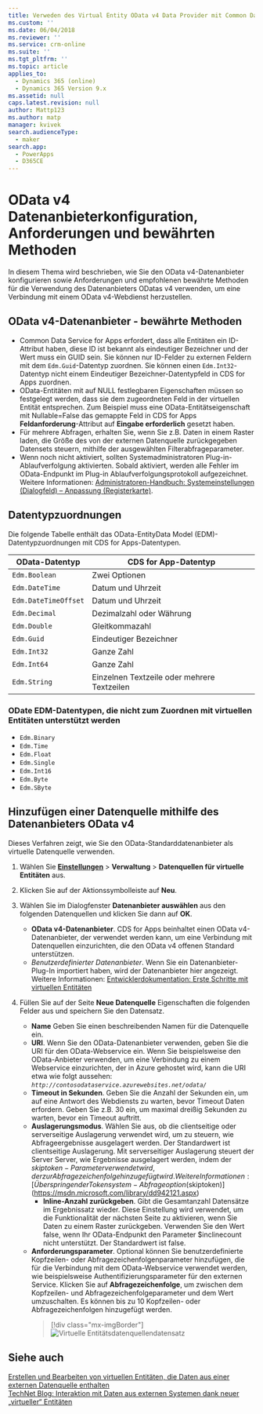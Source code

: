 ```yaml
---
title: Verweden des Virtual Entity OData v4 Data Provider mit Common Data Service for Apps | MicrosoftDocs
ms.custom: ''
ms.date: 06/04/2018
ms.reviewer: ''
ms.service: crm-online
ms.suite: ''
ms.tgt_pltfrm: ''
ms.topic: article
applies_to:
  - Dynamics 365 (online)
  - Dynamics 365 Version 9.x
ms.assetid: null
caps.latest.revision: null
author: Mattp123
ms.author: matp
manager: kvivek
search.audienceType:
  - maker
search.app:
  - PowerApps
  - D365CE
---
```


# <a name="odata-v4-data-provider-configuration-requirements-and-best-practices"></a> OData v4 Datenanbieterkonfiguration, Anforderungen und bewährten Methoden

In diesem Thema wird beschrieben, wie Sie den OData v4-Datenanbieter konfigurieren sowie Anforderungen und empfohlenen bewährte Methoden für die Verwendung des Datenanbieters ODatas v4 verwenden, um eine Verbindung mit einem OData v4-Webdienst herzustellen. 

## <a name="odata-v4-data-provider-best-practices"></a>OData v4-Datenanbieter - bewährte Methoden

- Common Data Service for Apps erfordert, dass alle Entitäten ein ID-Attribut haben, diese ID ist bekannt als eindeutiger Bezeichner und der Wert muss ein GUID sein.  Sie können nur ID-Felder zu externen Feldern mit dem `Edm.Guid`-Datentyp zuordnen.  Sie können einen `Edm.Int32`-Datentyp nicht einem Eindeutiger Bezeichner-Datentypfeld in CDS for Apps zuordnen.
-  OData-Entitäten mit auf NULL festlegbaren Eigenschaften müssen so festgelegt werden, dass sie dem zugeordneten Feld in der virtuellen Entität entsprechen. Zum Beispiel muss eine OData-Entitätseigenschaft mit Nullable=False das gemappte Feld in CDS for Apps **Feldanforderung**-Attribut auf **Eingabe erforderlich** gesetzt haben. 
- Für mehrere Abfragen, erhalten Sie, wenn Sie z.B. Daten in einem Raster laden, die Größe des von der externen Datenquelle zurückgegeben Datensets steuern, mithilfe der ausgewählten Filterabfrageparameter.
- Wenn noch nicht aktiviert, sollten Systemadministratoren Plug-in-Ablaufverfolgung aktivierten. Sobald aktiviert, werden alle Fehler im OData-Endpunkt im Plug-in Ablaufverfolgungsprotokoll aufgezeichnet. Weitere Informationen:  [Administratoren-Handbuch: Systemeinstellungen (Dialogfeld) – Anpassung (Registerkarte)](/dynamics365/customer-engagement/admin/system-settings-dialog-box-customization-tab). 

## <a name="data-type-mapping"></a>Datentypzuordnungen

Die folgende Tabelle enthält das OData-EntityData Model (EDM)- Datentypzuordnungen mit CDS for Apps-Datentypen. 

|OData-Datentyp|CDS for App-Datentyp  |
|---------|---------|
|`Edm.Boolean`|Zwei Optionen|
|`Edm.DateTime`|Datum und Uhrzeit|
|`Edm.DateTimeOffset`|Datum und Uhrzeit|
|`Edm.Decimal`|Dezimalzahl oder Währung|
|`Edm.Double`|Gleitkommazahl|
|`Edm.Guid`|Eindeutiger Bezeichner|
|`Edm.Int32`|Ganze Zahl|
|`Edm.Int64`|Ganze Zahl|
|`Edm.String`|Einzelnen Textzeile oder mehrere Textzeilen|


### <a name="odata-edm-data-types-that-are-not-supported-for-mapping-with-virtual-entities"></a>ODate EDM-Datentypen, die nicht zum Zuordnen mit virtuellen Entitäten unterstützt werden 

- `Edm.Binary `
- `Edm.Time` 
- `Edm.Float `
- `Edm.Single` 
- `Edm.Int16` 
- `Edm.Byte` 
- `Edm.SByte`

 
## <a name="add-a-data-source-using-the-odata-v4-data-provider"></a>Hinzufügen einer Datenquelle mithilfe des Datenanbieters OData v4

Dieses Verfahren zeigt, wie Sie den OData-Standarddatenanbieter als virtuelle Datenquelle verwenden.   
  
1. Wählen Sie **[Einstellungen](../model-driven-apps/advanced-navigation.md#settings)** > **Verwaltung** > **Datenquellen für virtuelle Entitäten** aus.  
1. Klicken Sie auf der Aktionssymbolleiste auf **Neu**.  
1. Wählen Sie im Dialogfenster **Datenanbieter auswählen** aus den folgenden Datenquellen und klicken Sie dann auf **OK**.  
  
    - **OData v4-Datenanbieter**. CDS for Apps beinhaltet einen OData v4-Datenanbieter, der verwendet werden kann, um eine Verbindung mit Datenquellen einzurichten, die den OData v4 offenen Standard unterstützen.  
    - *Benutzerdefinierter Datenanbieter*. Wenn Sie ein Datenanbieter-Plug-In importiert haben, wird der Datenanbieter hier angezeigt. Weitere Informationen:  [Entwicklerdokumentation: Erste Schritte mit virtuellen Entitäten](/dynamics365/customer-engagement/developer/virtual-entities/get-started-ve)  
    
1. Füllen Sie auf der Seite **Neue Datenquelle** Eigenschaften die folgenden Felder aus und speichern Sie den Datensatz.  
  
    - **Name** Geben Sie einen beschreibenden Namen für die Datenquelle ein.  
    - **URI**. Wenn Sie den OData-Datenanbieter verwenden, geben Sie die URI für den OData-Webservice ein. Wenn Sie beispielsweise den OData-Anbieter verwenden, um eine Verbindung zu einem Webservice einzurichten, der in Azure gehostet wird, kann die URI etwa wie folgt aussehen: *`http://contosodataservice.azurewebsites.net/odata/`*  
    - **Timeout in Sekunden**. Geben Sie die Anzahl der Sekunden ein, um auf eine Antwort des Webdiensts zu warten, bevor Timeout Daten erfordern. Geben Sie z.B. 30 ein, um maximal dreißig Sekunden zu warten, bevor ein Timeout auftritt.  
    - **Auslagerungsmodus**. Wählen Sie aus, ob die clientseitige oder serverseitige Auslagerung verwendet wird, um zu steuern, wie Abfrageergebnisse ausgelagert werden. Der Standardwert ist clientseitige Auslagerung. Mit serverseitiger Auslagerung steuert der Server Server, wie Ergebnisse ausgelagert werden, indem der $skiptoken-Parameter verwendet wird, der zur Abfragezeichenfolge hinzugefügt wird. Weitere Informationen:  [Überspringen der Tokensystem-Abfrageoption ($skiptoken)](https://msdn.microsoft.com/library/dd942121.aspx)  
        -  **Inline-Anzahl zurückgeben**. Gibt die Gesamtanzahl Datensätze im Ergebnissatz wieder. Diese Einstellung wird verwendet, um die Funktionalität der nächsten Seite zu aktivieren, wenn Sie Daten zu einem Raster zurückgeben. Verwenden Sie den Wert false, wenn Ihr OData-Endpunkt den Parameter $inclinecount nicht unterstützt. Der Standardwert ist false.
    - **Anforderungsparameter**. Optional können Sie benutzerdefinierte Kopfzeilen- oder Abfragezeichenfolgenparameter hinzufügen, die für die Verbindung mit dem OData-Webservice verwendet werden, wie beispielsweise Authentifizierungsparameter für den externen Service. Klicken Sie auf **Abfragezeichenfolge**, um zwischen dem Kopfzeilen- und Abfragezeichenfolgeparameter und dem Wert umzuschalten. Es können bis zu 10 Kopfzeilen- oder Abfragezeichenfolgen hinzugefügt werden. 
        > [!div class="mx-imgBorder"] 
        > ![Virtuelle Entitätsdatenquellendatensatz](media/virtual-entity-data-source.png) 


## <a name="see-also"></a>Siehe auch  

[Erstellen und Bearbeiten von virtuellen Entitäten, die Daten aus einer externen Datenquelle enthalten](create-edit-virtual-entities.md) <br/>
[TechNet Blog: Interaktion mit Daten aus externen Systemen dank neuer „virtueller“ Entitäten](https://blogs.technet.microsoft.com/lystavlen/2017/09/08/virtual-entities/)
